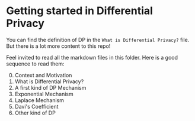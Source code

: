 # Getting started in Differential Privacy

You can find the definition of DP in the `What is Differential Privacy?` file. But there is a lot more content to this repo!

Feel invited to read all the markdown files in this folder. Here is a good sequence to read them:

0. Context and Motivation
1. What is Differential Privacy?
2. A first kind of DP Mechanism
3. Exponential Mechanism
4. Laplace Mechanism
5. Davi's Coefficient
6. Other kind of DP